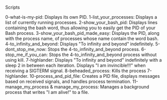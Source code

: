 Scripts

0-what-is-my-pid: Displays its own PID.
1-list_your_processes: Displays a list of currently running processes.
2-show_your_bash_pid: Displays lines containing the bash word, thus allowing you to easily get the PID of your Bash process.
3-show_your_bash_pid_made_easy: Displays the PID, along with the process name, of processes whose name contain the word bash.
4-to_infinity_and_beyond: Displays "To infinity and beyond" indefinitely.
5-dont_stop_me_now: Stops the 4-to_infinity_and_beyond process.
6-stop_me_if_you_can: Stops the 4-to_infinity_and_beyond process without using kill.
7-highlander: Displays "To infinity and beyond" indefinitely with a sleep 2 in between each iteration. Displays "I am invincible!!!" when receiving a SIGTERM signal.
8-beheaded_process: Kills the process 7-highlander.
10-process_and_pid_file: Creates a PID file, displays messages based on received signals, and handles process termination.
11-manage_my_process & manage_my_process: Manages a background process that writes "I am alive!" to a file.
